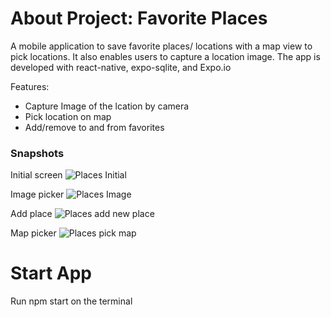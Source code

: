 # About Project: Favorite Places

A mobile application to save favorite places/ locations with a map view to pick locations. 
It also enables users to capture a location image. The app is developed with react-native, expo-sqlite, and Expo.io

Features:
- Capture Image of the lcation by camera
- Pick location on map
- Add/remove to and from favorites

### Snapshots

Initial screen
![Places Initial](https://user-images.githubusercontent.com/8665803/224541223-d57ccaac-2041-4e96-901c-e2321b8fcc3f.png)

Image picker
![Places Image ](https://user-images.githubusercontent.com/8665803/224541235-950e719c-8b15-4b2b-8f8d-fbc83b4a1782.png)

Add place
![Places add new place](https://user-images.githubusercontent.com/8665803/224541241-45f59aa7-e4a7-4283-86de-af99128e138c.png)

Map picker
![Places pick map](https://user-images.githubusercontent.com/8665803/224541251-bcb293bc-a4b2-423d-b728-de699c907c99.png)


# Start App
Run npm start on the terminal
